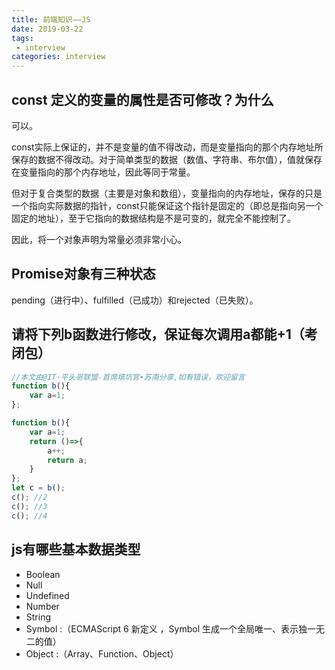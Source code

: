 ```yaml
---
title: 前端知识——JS
date: 2019-03-22
tags:
 - interview        
categories: interview
---
```


## const 定义的变量的属性是否可修改？为什么

可以。

const实际上保证的，并不是变量的值不得改动，而是变量指向的那个内存地址所保存的数据不得改动。对于简单类型的数据（数值、字符串、布尔值），值就保存在变量指向的那个内存地址，因此等同于常量。

但对于复合类型的数据（主要是对象和数组），变量指向的内存地址，保存的只是一个指向实际数据的指针，const只能保证这个指针是固定的（即总是指向另一个固定的地址），至于它指向的数据结构是不是可变的，就完全不能控制了。

因此，将一个对象声明为常量必须非常小心。

## Promise对象有三种状态

pending（进行中）、fulfilled（已成功）和rejected（已失败）。

## 请将下列b函数进行修改，保证每次调用a都能+1（考闭包）

```js
//本文由@IT·平头哥联盟-首席填坑官∙苏南分享,如有错误，欢迎留言
function b(){
	var a=1;
};

function b(){
	var a=1;
	return ()=>{
		a++;
		return a;
	}
};
let c = b();
c(); //2
c(); //3
c(); //4
```

## js有哪些基本数据类型

- Boolean
- Null
- Undefined
- Number
- String
- Symbol :（ECMAScript 6 新定义 ，Symbol 生成一个全局唯一、表示独一无二的值）
- Object :（Array、Function、Object）
